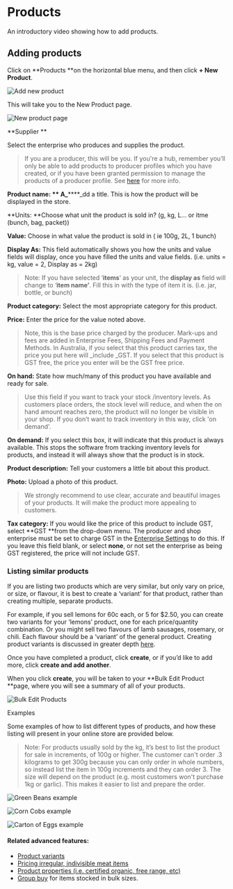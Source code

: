 # Products

An introductory video showing how to add products.

## Adding products

Click on **Products **on the horizontal blue menu, and then click **+ New Product**.

![Add new product](https://openfoodnetwork.org/wp-content/uploads/2015/05/Add-new-product.png)

This will take you to the New Product page.

![New product page](https://openfoodnetwork.org/wp-content/uploads/2015/05/New-Product2.png)

**Supplier **

Select the enterprise who produces and supplies the product.

> If you are a producer, this will be you. If you're a hub, remember you’ll only be able to add products to producer profiles which you have created, or if you have been granted permission to manage the products of a producer profile. See [here](create-or-connect-with-your-supplying-producers.md) for more info.

**Product name: ** A_**\*\***_dd a title. This is how the product will be displayed in the store.

**Units: **Choose what unit the product is sold in? \(g, kg, L… or itme \(bunch, bag, packet\)\)

**Value:** Choose in what value the product is sold in \( ie 100g, 2L, 1 bunch\)

**Display As:** This field automatically shows you how the units and value fields will display, once you have filled the units and value fields. \(i.e. units = kg, value = 2, Display as = 2kg\)

> Note: If you have selected ‘**items**’ as your unit, the **display as** field will change to ‘**item name’**. Fill this in with the type of item it is. \(i.e. jar, bottle, or bunch\)

**Product category:** Select the most appropriate category for this product.

**Price:** Enter the price for the value noted above.

> Note, this is the base price charged by the producer. Mark-ups and fees are added in Enterprise Fees, Shipping Fees and Payment Methods. In Australia, if you select that this product carries tax, the price you put here will \_include \_GST. If you select that this product is GST free, the price you enter will be the GST free price.

**On hand:** State how much/many of this product you have available and ready for sale.

> Use this field if you want to track your stock /inventory levels. As customers place orders, the stock level will reduce, and when the on hand amount reaches zero, the product will no longer be visible in your shop. If you don’t want to track inventory in this way, click 'on demand'.

**On demand:** If you select this box, it will indicate that this product is always available. This stops the software from tracking inventory levels for products, and instead it will always show that the product is in stock.

**Product description:** Tell your customers a little bit about this product.

**Photo:** Upload a photo of this product.

> We strongly recommend to use clear, accurate and beautiful images of your products. It will make the product more appealing to customers.

**Tax category:** If you would like the price of this product to include GST, select **GST **from the drop-down menu. The producer and shop enterprise must be set to charge GST in the [Enterprise Settings](enterprise-settings.md) to do this. If you leave this field blank, or select **none**, or not set the enterprise as being GST registered, the price will not include GST.

### Listing similar products

If you are listing two products which are very similar, but only vary on price, or size, or flavour, it is best to create a ‘variant’ for that product, rather than creating multiple, separate products.

For example, if you sell lemons for 60c each, or 5 for $2.50, you can create two variants for your ‘lemons’ product, one for each price/quantity combination. Or you might sell two flavours of lamb sausages, rosemary, or chili. Each flavour should be a ‘variant’ of the general product. Creating product variants is discussed in greater depth [here](../advanced-features/products/product-variants.md).

Once you have completed a product, click **create**, or if you’d like to add more, click **create and add another**.

When you click **create**, you will be taken to your **Bulk Edit Product **page, where you will see a summary of all of your products.

![Bulk Edit Products](https://openfoodnetwork.org/wp-content/uploads/2015/05/Bulk-Edit-Products1.png)

Examples

Some examples of how to list different types of products, and how these listing will present in your online store are provided below.

> Note: For products usually sold by the kg, it’s best to list the product for sale in increments, of 100g or higher. The customer can't order .3 kilograms to get 300g because you can only order in whole numbers, so instead list the item in 100g increments and they can order 3. The size will depend on the product \(e.g. most customers won't purchase 1kg or garlic\). This makes it easier to list and prepare the order.

![Green Beans example](https://openfoodnetwork.org/wp-content/uploads/2015/05/Green-Beans1.png)

![Corn Cobs example](https://openfoodnetwork.org/wp-content/uploads/2015/05/Corn-Cobs1.png)

![Carton of Eggs example](https://openfoodnetwork.org/wp-content/uploads/2015/05/Carton-of-Eggs1.png)

#### Related advanced features:

* [Product variants](../advanced-features/products/product-variants.md)
* [Pricing irregular, indivisible meat items](../advanced-features/products/pricing-irregular-items-kg.md)
* [Product properties \(i.e. certified organic, free range, etc\)](../advanced-features/products/product-properties.md)
* [Group buy](../advanced-features/products/group-buy-for-bulk-ordering.md) for items stocked in bulk sizes.

